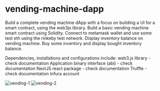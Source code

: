 # vending-machine-dapp
Build a complete vending machine dApp with a focus on building a UI for a smart contract, using the web3js library.
Build a basic vending machine smart contract using Solidity. 
Connect to metamask wallet and use some test eth using the rinkeby test network. 
Display inventory balance on vending machine. 
Buy some inventory and display bought inventory balance. 

Dependencies, installations and configurations include: 
web3.js library - check documentation
Application binary interface (abi) - check documentation
NextJS react package - check documentation
Truffle - check documentation
Infura account

![vending-1](https://user-images.githubusercontent.com/7796954/157224281-62420480-11fa-487b-a61c-f620a2877be7.png)
![vending-2](https://user-images.githubusercontent.com/7796954/157224393-bc0a30c7-560a-4b92-983e-86f56e41db99.png)
